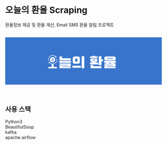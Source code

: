# 오늘의 환율 Scraping                       
 
환율정보 제공 및 환율 계산, Email SMS 환율 알림 프로젝트 
<br/>
<br/>
<p align="center">
<img width="1000" alt="image" src="https://github.com/ShinSeoY/myBatch/blob/main/img/banner.png" />
</p>
<br/>

## 사용 스택
Python3 <br/>
BeautifulSoup <br/>
kafka <br/>
apache airflow <br/>
